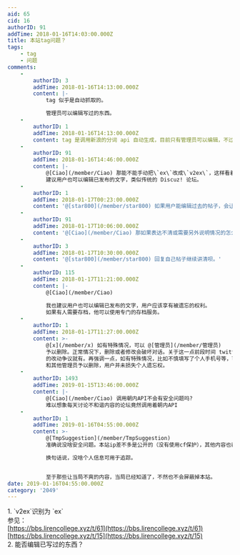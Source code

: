 ```yaml
---
aid: 65
cid: 16
authorID: 91
addTime: 2018-01-16T14:03:00.000Z
title: 本站tag问题？
tags:
    - tag
    - 问题
comments:
    -
        authorID: 3
        addTime: 2018-01-16T14:13:00.000Z
        content: |-
            tag 似乎是自动抓取的。

            管理员可以编辑写过的东西。
    -
        authorID: 1
        addTime: 2018-01-16T14:13:00.000Z
        content: tag 是调用新浪的分词 api 自动生成，目前只有管理员可以编辑，不过为了减轻管理员压力，目前使用默认分词结果。
    -
        authorID: 91
        addTime: 2018-01-16T14:46:00.000Z
        content: |-
            @[Ciao](/member/Ciao) 那能不能手动把\`ex\`改成\`v2ex\`，这样看着好点。  
            建议用户也可以编辑已发布的文字，类似传统的 Discuz! 论坛。
    -
        authorID: 1
        addTime: 2018-01-17T00:23:00.000Z
        content: '@[star800](/member/star800) 如果用户能编辑过去的帖子，会让底下的回复者看起来像个傻逼。'
    -
        authorID: 91
        addTime: 2018-01-17T10:06:00.000Z
        content: '@[Ciao](/member/Ciao) 那如果表达不清或需要另外说明情况的怎么办？'
    -
        authorID: 3
        addTime: 2018-01-17T10:30:00.000Z
        content: '@[star800](/member/star800) 回复自己帖子继续讲清呗。'
    -
        authorID: 115
        addTime: 2018-01-17T11:21:00.000Z
        content: |-
            @[Ciao](/member/Ciao)

            我也建议用户也可以编辑已发布的文字，用户应该享有被遗忘的权利。  
            如果有人需要存档，他可以使用专门的存档服务。
    -
        authorID: 1
        addTime: 2018-01-17T11:27:00.000Z
        content: >-
            @[x](/member/x) 如有特殊情况，可以 @[管理员](/member/管理员)
            予以删除。正常情况下，删除或者修改会破坏对话。关于这一点前段时间 twitter
            的改动争议就有。再强调一点，如有特殊情况，比如不慎填写了个人手机号等，可以 @[Ciao](/member/Ciao)
            和其他管理员予以删除，用户并未损失个人遗忘权。
    -
        authorID: 1493
        addTime: 2019-01-15T13:46:00.000Z
        content: |-
            @[Ciao](/member/Ciao) 调用朝内API不会有安全问题吗?  
            难以想象每天讨论不和谐内容的论坛竟然调用着朝内API
    -
        authorID: 1
        addTime: 2019-01-16T04:55:00.000Z
        content: >-
            @[TmpSuggestion](/member/TmpSuggestion)
            准确说没啥安全问题。本站ip差不多是公开的（没有使用cf保护），其他内容也都是公开的。  

            换句话说，没啥个人信息可用于追踪。


            至于那些让当局不爽的内容，当局已经知道了，不然也不会屏蔽掉本站。
date: 2019-01-16T04:55:00.000Z
category: '2049'
---
```


1\. \`v2ex\`识别为 \`ex\`  
参见：  
[https://bbs.lirencollege.xyz/t/61](https://bbs.lirencollege.xyz/t/61)  
[https://bbs.lirencollege.xyz/t/15](https://bbs.lirencollege.xyz/t/15)  
2\. 能否编辑已写过的东西？
